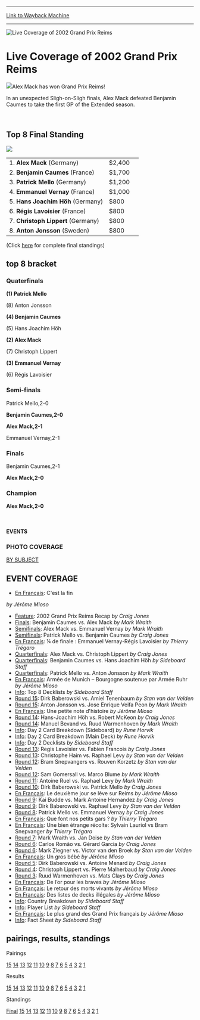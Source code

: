 
---
[Link to Wayback Machine](https://web.archive.org/web/20151205235731/http://magic.wizards.com/en/events/coverage/gprei02)

[_metadata_:description]:- "Alex Mack has won Grand Prix Reims! In an unexpected Sligh-on-Sligh finals, Alex Mack defeated Benjamin Caumes to take the first GP of the Extended season.  "
[_metadata_:generator]:- "Drupal 7 (http://drupal.org)"
[_metadata_:node]:- "785371"
[_metadata_:source]:- "div-block-system-main"
[_metadata_:title]:- "Live Coverage of 2002 Grand Prix Reims"
[_metadata_:wayback_capture_timestamp]:- "2015-12-05 23:57:31"
[_metadata_:wayback_raw_url]:- "https://web.archive.org/web/20151205235731id_/http://magic.wizards.com/en/events/coverage/gprei02"
[_metadata_:wayback_url]:- "http://magic.wizards.com/en/events/coverage/gprei02"
---







![Live Coverage of 2002 Grand Prix Reims](https://media.magic.wizards.com/images/banner/large_1.jpg)





Live Coverage of 2002 Grand Prix Reims
======================================












![](https://media.magic.wizards.com/image_legacy_migration/grandprix/images/NEW_GP.jpg)Alex Mack has won Grand Prix Reims!


In an unexpected Sligh-on-Sligh finals, Alex Mack defeated Benjamin Caumes to take the first GP of the Extended season.


 



Top 8 Final Standing
--------------------


![](https://media.magic.wizards.com/image_legacy_migration/sideboard/images/gprei02/a886.jpg)


|  |  |  |
| --- | --- | --- |
| 1. **Alex Mack** (Germany) | $2,400 |
| 2. **Benjamin Caumes** (France) | $1,700 |
| 3. **Patrick Mello** (Germany) | $1,200 |
| 4. **Emmanuel Vernay** (France) | $1,000 |
| 5. **Hans Joachim Höh** (Germany) | $800 |
| 6. **Régis Lavoisier** (France) | $800 |
| 7. **Christoph Lippert** (Germany) | $800 |
| 8. **Anton Jonsson** (Sweden) | $800 |


(Click [here](/en/articles/archive/event-coverage/2002-grand-prix-reims-final-standings-2002-12-01) for complete final standings)


top 8 bracket
-------------





### Quaterfinals





**(1) Patrick Mello**




(8) Anton Jonsson






**(4) Benjamin Caumes**




(5) Hans Joachim Höh






**(2) Alex Mack**




(7) Christoph Lippert






**(3) Emmanuel Vernay**




(6) Régis Lavoisier







### Semi-finals





Patrick Mello,2-0




**Benjamin Caumes,2-0**






**Alex Mack,2-1**




Emmanuel Vernay,2-1







### Finals





Benjamin Caumes,2-1




**Alex Mack,2-0**







### Champion





**Alex Mack,2-0**








 







#### EVENTS


### PHOTO COVERAGE


[BY SUBJECT](/en/articles/archive/event-coverage/2002-grand-prix-reims-photo-coverage-2002-11-30)









EVENT COVERAGE
--------------



* [En Français](/en/articles/archive/event-coverage/cest-la-fin-2002-12-01): C'est la fin

 *by Jérôme Mioso*
* [Feature](/en/articles/archive/event-coverage/2002-grand-prix-reims-recap-2002-12-01): 2002 Grand Prix Reims Recap
 *by Craig Jones*
* [Finals](/en/articles/archive/event-coverage/finals-benjamin-caumes-vs-alex-mack-2002-12-01): Benjamin Caumes vs. Alex Mack
 *by Mark Wraith*
* [Semifinals](/en/articles/archive/event-coverage/semifinals-alex-mack-vs-emmanuel-vernay-2002-12-01): Alex Mack vs. Emmanuel Vernay
 *by Mark Wraith*
* [Semifinals](/en/articles/archive/event-coverage/semifinals-patrick-mello-vs-benjamin-caumes-2002-12-01): Patrick Mello vs. Benjamin Caumes
 *by Craig Jones*
* [En Français](/en/articles/archive/event-coverage/%C2%BC-de-finale-emmanuel-vernay-r%C3%A9gis-lavoisier-2002-12-01): ¼ de finale : Emmanuel Vernay-Régis Lavoisier
 *by Thierry Trégaro*
* [Quarterfinals](/en/articles/archive/event-coverage/quarterfinals-alex-mack-vs-christoph-lippert-2002-12-01): Alex Mack vs. Christoph Lippert
 *by Craig Jones*
* [Quarterfinals](/en/articles/archive/event-coverage/quarterfinals-benjamin-caumes-vs-hans-joachim-h%C3%B6h-2002-12-01): Benjamin Caumes vs. Hans Joachim Höh
 *by Sideboard Staff*
* [Quarterfinals](/en/articles/archive/event-coverage/quarterfinals-patrick-mello-vs-anton-jonsson-2002-12-01): Patrick Mello vs. Anton Jonsson
 *by Mark Wraith*
* [En Français](/en/articles/archive/event-coverage/arm%C3%A9e-de-munich-%E2%80%93-bourgogne-soutenue-par-arm%C3%A9e-ruhr-2002-12-01): Armée de Munich – Bourgogne soutenue par Armée Ruhr
 *by Jérôme Mioso*
* [Info](/en/articles/archive/event-coverage/2002-grand-prix-reims-top-8-decks-2002-12-01): Top 8 Decklists
 *by Sideboard Staff*
* [Round 15](/en/articles/archive/event-coverage/round-15-dirk-baberowski-vs-amiel-tenenbaum-2002-12-01): Dirk Baberowski vs. Amiel Tenenbaum
 *by Stan van der Velden*
* [Round 15](/en/articles/archive/event-coverage/round-15-anton-jonsson-vs-jose-enrique-veifa-peon-2002-12-01): Anton Jonsson vs. Jose Enrique Veifa Peon
 *by Mark Wraith*
* [En Français](/en/articles/archive/event-coverage/une-petite-note-dhistoire-2002-12-01): Une petite note d'histoire
 *by Jérôme Mioso*
* [Round 14](/en/articles/archive/event-coverage/round-14-hans-joachim-h%C3%B6h-vs-robert-mckeon-2002-12-01): Hans-Joachim Höh vs. Robert McKeon
 *by Craig Jones*
* [Round 14](/en/articles/archive/event-coverage/round-14-manuel-bevand-vs-ruud-warmenhoven-2002-12-01): Manuel Bevand vs. Ruud Warmenhoven
 *by Mark Wraith*
* [Info](/en/articles/archive/event-coverage/day-2-card-breakdown-sideboard-2002-12-01): Day 2 Card Breakdown (Sideboard)
 *by Rune Horvik*
* [Info](/en/articles/archive/event-coverage/day-2-card-breakdown-main-deck-2002-12-01): Day 2 Card Breakdown (Main Deck)
 *by Rune Horvik*
* [Info](/en/articles/archive/event-coverage/2002-grand-prix-reims-day-2-decklists-2002-12-01): Day 2 Decklists
 *by Sideboard Staff*
* [Round 13](/en/articles/archive/event-coverage/round-13-regis-lavoisier-vs-fabien-francois-2002-12-01): Regis Lavoisier vs. Fabien Francois
 *by Craig Jones*
* [Round 13](/en/articles/archive/event-coverage/round-13-christophe-haim-vs-raphael-levy-2002-12-01): Christophe Haim vs. Raphael Levy
 *by Stan van der Velden*
* [Round 12](/en/articles/archive/event-coverage/round-12-bram-snepvangers-vs-rouven-korzetz-2002-12-01): Bram Snepvangers vs. Rouven Korzetz
 *by Stan van der Velden*
* [Round 12](/en/articles/archive/event-coverage/round-12-sam-gomersall-vs-marco-blume-2002-12-01): Sam Gomersall vs. Marco Blume
 *by Mark Wraith*
* [Round 11](/en/articles/archive/event-coverage/round-11-antoine-ruel-vs-raphael-levy-2002-12-01): Antoine Ruel vs. Raphael Levy
 *by Mark Wraith*
* [Round 10](/en/articles/archive/event-coverage/round-10-dirk-baberowski-vs-patrick-mello-2002-12-01): Dirk Baberowski vs. Patrick Mello
 *by Craig Jones*
* [En Français](/en/articles/archive/event-coverage/le-deuxi%C3%A8me-jour-se-l%C3%A8ve-sur-reims-2002-12-01): Le deuxième jour se lève sur Reims
 *by Jérôme Mioso*
* [Round 9](/en/articles/archive/event-coverage/round-9-kai-budde-vs-mark-antoine-hernandez-2002-12-01): Kai Budde vs. Mark Antoine Hernandez
 *by Craig Jones*
* [Round 9](/en/articles/archive/event-coverage/round-9-dirk-baberowski-vs-raphael-levy-2002-11-30): Dirk Baberowski vs. Raphael Levy
 *by Stan van der Velden*
* [Round 8](/en/articles/archive/event-coverage/round-8-patrick-mello-vs-emmanuel-vernay-2002-11-30): Patrick Mello vs. Emmanuel Vernay
 *by Craig Jones*
* [En Français](/en/articles/archive/event-coverage/que-font-nos-petits-gars-2002-11-30): Que font nos petits gars ?
 *by Thierry Trégaro*
* [En Français](/en/articles/archive/event-coverage/une-bien-%C3%A9trange-r%C3%A9colte-sylvain-lauriol-vs-bram-snepvanger-2002-11): Une bien étrange récolte: Sylvain Lauriol vs Bram Snepvanger
 *by Thierry Trégaro*
* [Round 7](/en/articles/archive/event-coverage/round-7-mark-wraith-vs-jan-doise-2002-11-30): Mark Wraith vs. Jan Doise
 *by Stan van der Velden*
* [Round 6](/en/articles/archive/event-coverage/round-6-carlos-rom%C3%A3o-vs-g%C3%A9rard-garcia-2002-11-30): Carlos Romão vs. Gérard Garcia
 *by Craig Jones*
* [Round 6](/en/articles/archive/event-coverage/round-6-mark-ziegner-vs-victor-van-den-broek-2002-11-30): Mark Ziegner vs. Victor van den Broek
 *by Stan van der Velden*
* [En Français](/en/articles/archive/event-coverage/un-gros-b%C3%A9b%C3%A9-2002-11-30): Un gros bébé
 *by Jérôme Mioso*
* [Round 5](/en/articles/archive/event-coverage/round-5-dirk-baberowski-vs-antoine-menard-2002-11-30): Dirk Baberowski vs. Antoine Menard
 *by Craig Jones*
* [Round 4](/en/articles/archive/event-coverage/round-4-christoph-lippert-vs-pierre-malherbaud-2002-11-30): Christoph Lippert vs. Pierre Malherbaud
 *by Craig Jones*
* [Round 3](/en/articles/archive/event-coverage/round-3-ruud-warmenhoven-vs-mats-clays-2002-11-30): Ruud Warmenhoven vs. Mats Clays
 *by Craig Jones*
* [En Français](/en/articles/archive/event-coverage/de-l%E2%80%99or-pour-les-braves-2002-11-30): De l’or pour les braves
 *by Jérôme Mioso*
* [En Français](/en/articles/archive/event-coverage/le-retour-des-morts-vivants-2002-11-30): Le retour des morts vivants
 *by Jérôme Mioso*
* [En Français](/en/articles/archive/event-coverage/des-listes-de-decks-ill%C3%A9gales-2002-11-30): Des listes de decks illégales
 *by Jérôme Mioso*
* [Info](/en/articles/archive/event-coverage/2002-grand-prix-reims-country-breakdown-2002-11-30): Country Breakdown
 *by Sideboard Staff*
* [Info](/en/articles/archive/event-coverage/2002-grand-prix-reims-player-list-2002-11-30): Player List
 *by Sideboard Staff*
* [En Français](/en/articles/archive/event-coverage/le-plus-grand-des-grand-prix-fran%C3%A7ais-2002-11-30): Le plus grand des Grand Prix français
 *by Jérôme Mioso*
* [Info](/en/node/735936): Fact Sheet
 *by Sideboard Staff*



pairings, results, standings
----------------------------





Pairings


[15](/en/articles/archive/event-coverage/round-15-pairings-2002-12-01) [14](/en/articles/archive/event-coverage/round-14-pairings-2002-12-01) [13](/en/articles/archive/event-coverage/round-13-pairings-2002-12-01) [12](/en/articles/archive/event-coverage/round-12-pairings-2002-12-01) [11](/en/articles/archive/event-coverage/round-11-pairings-2002-12-01) [10](/en/articles/archive/event-coverage/round-10-pairings-2002-12-01) [9](/en/articles/archive/event-coverage/round-9-pairings-2002-11-30) [8](/en/articles/archive/event-coverage/round-8-pairings-2002-11-30) [7](/en/articles/archive/event-coverage/round-7-pairings-2002-11-30) [6](/en/articles/archive/event-coverage/round-6-pairings-2002-11-30) [5](/en/articles/archive/event-coverage/round-5-pairings-2002-11-30) [4](/en/articles/archive/event-coverage/round-4-pairings-2002-11-30) [3](/en/articles/archive/event-coverage/round-3-pairings-2002-11-30) [2](/en/articles/archive/event-coverage/round-2-pairings-2002-11-30) [1](/en/articles/archive/event-coverage/round-1-pairings-2002-11-30)




Results


[15](/en/articles/archive/event-coverage/round-15-results-2002-12-01) [14](/en/articles/archive/event-coverage/round-14-results-2002-12-01) [13](/en/articles/archive/event-coverage/round-13-results-2002-12-01) [12](/en/articles/archive/event-coverage/round-12-results-2002-12-01) [11](/en/articles/archive/event-coverage/round-11-results-2002-12-01) [10](/en/articles/archive/event-coverage/round-10-results-2002-12-01) [9](/en/articles/archive/event-coverage/round-9-results-2002-11-30) [8](/en/articles/archive/event-coverage/round-8-results-2002-11-30) [7](/en/articles/archive/event-coverage/round-7-results-2002-11-30) [6](/en/articles/archive/event-coverage/round-6-results-2002-11-30) [5](/en/articles/archive/event-coverage/round-5-results-2002-11-30) [4](/en/articles/archive/event-coverage/round-4-results-2002-11-30) [3](/en/articles/archive/event-coverage/round-3-results-2002-11-30) [2](/en/articles/archive/event-coverage/round-2-results-2002-11-30) [1](/en/articles/archive/event-coverage/round-1-results-2002-11-30)




Standings


[Final](/en/articles/archive/event-coverage/2002-grand-prix-reims-final-standings-2002-12-01) [15](/en/articles/archive/event-coverage/round-15-standings-2002-12-01) [14](/en/articles/archive/event-coverage/round-14-standings-2002-12-01) [13](/en/articles/archive/event-coverage/round-13-standings-2002-12-01) [12](/en/articles/archive/event-coverage/round-12-standings-2002-12-01) [11](/en/articles/archive/event-coverage/round-11-standings-2002-12-01) [10](/en/articles/archive/event-coverage/round-10-standings-2002-12-01) [9](/en/articles/archive/event-coverage/round-9-standings-2002-11-30) [8](/en/articles/archive/event-coverage/round-8-standings-2002-11-30) [7](/en/articles/archive/event-coverage/round-7-standings-2002-11-30) [6](/en/articles/archive/event-coverage/round-6-standings-2002-11-30) [5](/en/articles/archive/event-coverage/round-5-standings-2002-11-30) [4](/en/articles/archive/event-coverage/round-4-standings-2002-11-30) [3](/en/articles/archive/event-coverage/round-3-standings-2002-11-30) [2](/en/articles/archive/event-coverage/round-2-standings-2002-11-30) [1](/en/articles/archive/event-coverage/round-1-standings-2002-11-30)





 

